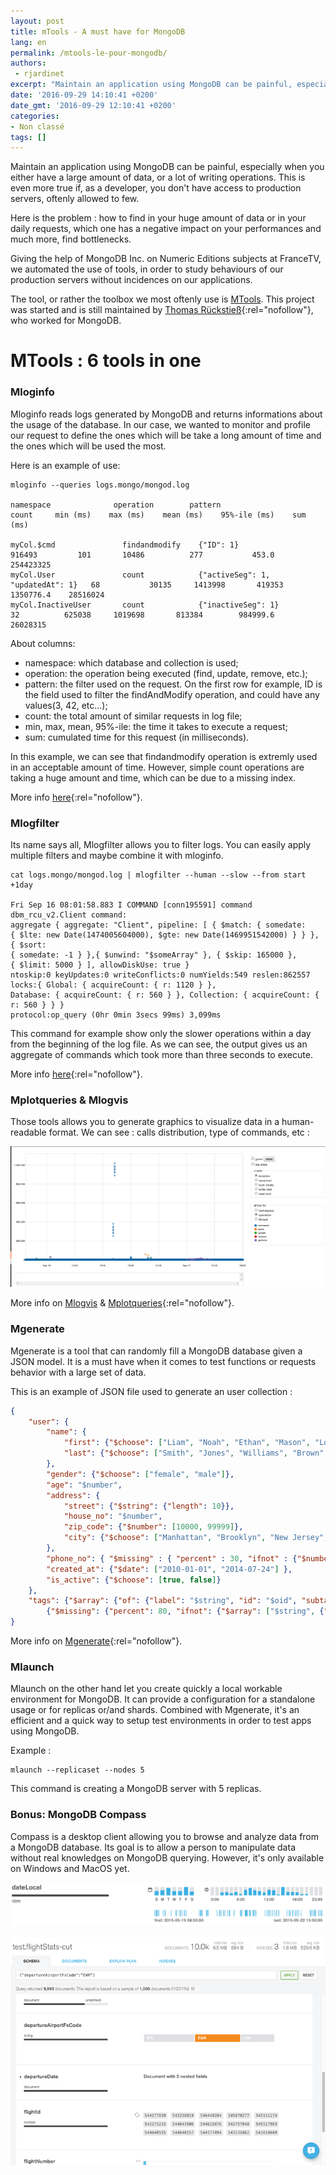 ```yaml
---
layout: post
title: mTools - A must have for MongoDB
lang: en
permalink: /mtools-le-pour-mongodb/
authors:
 - rjardinet
excerpt: "Maintain an application using MongoDB can be painful, especially when you either have a large amount of data, or a lot of writing operations. This is even more true if, as a developer, you don't have access to production servers, oftenly allowed to few."
date: '2016-09-29 14:10:41 +0200'
date_gmt: '2016-09-29 12:10:41 +0200'
categories:
- Non classé
tags: []
---
```


Maintain an application using MongoDB can be painful, especially when you either have a large amount of data, or a lot of writing operations. This is even more true if, as a developer, you don't have access to production servers, oftenly allowed to few.

Here is the problem : how to find in your huge amount of data or in your daily requests, which one has a negative impact on your performances and much more, find bottlenecks.

Giving the help of MongoDB Inc. on Numeric Editions subjects at FranceTV, we automated the use of tools, in order to study behaviours of our production servers without incidences on our applications.

The tool, or rather the toolbox we most oftenly use is [MTools](https://github.com/rueckstiess/mtools). This project was started and is still maintained by [Thomas Rückstieß](https://github.com/rueckstiess){:rel="nofollow"}, who worked for MongoDB.

MTools : 6 tools in one
=======================

### Mloginfo

Mloginfo reads logs generated by MongoDB and returns informations about the usage of the database. In our case, we wanted to monitor and profile our request to define the ones which will be take a long amount of time and the ones which will be used the most.

Here is an example of use:

```
mloginfo --queries logs.mongo/mongod.log

namespace              operation        pattern                              count     min (ms)    max (ms)    mean (ms)    95%-ile (ms)    sum (ms)

myCol.$cmd               findandmodify    {"ID": 1}                          916493         101       10486          277           453.0    254423325
myCol.User               count            {"activeSeg": 1, "updatedAt": 1}   68           30135     1413998       419353       1350776.4    28516024
myCol.InactiveUser       count            {"inactiveSeg": 1}                 32          625038     1019698       813384        984999.6    26028315
```

About columns:

-   namespace: which database and collection is used;
-   operation: the operation being executed (find, update, remove, etc.);
-   pattern: the filter used on the request. On the first row for example, ID is the field used to filter the findAndModify operation, and could have any values(3, 42, etc...);
-   count: the total amount of similar requests in log file;
-   min, max, mean, 95%-ile: the time it takes to execute a request;
-   sum: cumulated time for this request (in milliseconds).

In this example, we can see that findandmodify operation is extremly used in an acceptable amount of time. However, simple count operations are taking a huge amount and time, which can be due to a missing index.

More info [here](https://github.com/rueckstiess/mtools/wiki/mloginfo){:rel="nofollow"}.

### Mlogfilter

Its name says all, Mlogfilter allows you to filter logs. You can easily apply multiple filters and maybe combine it with mloginfo.

```
cat logs.mongo/mongod.log | mlogfilter --human --slow --from start +1day

Fri Sep 16 08:01:58.883 I COMMAND [conn195591] command dbm_rcu_v2.Client command:
aggregate { aggregate: "Client", pipeline: [ { $match: { somedate:
{ $lte: new Date(1474005604000), $gte: new Date(1469951542000) } } }, { $sort:
{ somedate: -1 } },{ $unwind: "$someArray" }, { $skip: 165000 },
{ $limit: 5000 } ], allowDiskUse: true }
ntoskip:0 keyUpdates:0 writeConflicts:0 numYields:549 reslen:862557
locks:{ Global: { acquireCount: { r: 1120 } },
Database: { acquireCount: { r: 560 } }, Collection: { acquireCount: { r: 560 } } }
protocol:op_query (0hr 0min 3secs 99ms) 3,099ms
```

This command for example show only the slower operations within a day from the beginning of the log file. As we can see, the output gives us an aggregate of commands which took more than three seconds to execute.

More info [here](https://github.com/rueckstiess/mtools/wiki/mlogfilter){:rel="nofollow"}.

### Mplotqueries & Mlogvis

Those tools allows you to generate graphics to visualize data in a human-readable format. We can see : calls distribution, type of commands, etc :

![mlogvis](/assets/2016-09-29-mtools-mongodb/mlogvis.png)

More info on [Mlogvis](https://github.com/rueckstiess/mtools/wiki/mlogvis) & [Mplotqueries](https://github.com/rueckstiess/mtools/wiki/mplotqueries){:rel="nofollow"}.

### Mgenerate

Mgenerate is a tool that can randomly fill a MongoDB database given a JSON model. It is a must have when it comes to test functions or requests behavior with a large set of data.

This is an example of JSON file used to generate an user collection :

```json
{
    "user": {
        "name": {
            "first": {"$choose": ["Liam", "Noah", "Ethan", "Mason", "Logan", "Jacob", "Lucas", "Jackson", "Aiden", "Jack", "James", "Elijah", "Luke", "William", "Michael", "Alexander", "Oliver", "Owen", "Daniel", "Gabriel", "Henry", "Matthew", "Carter", "Ryan", "Wyatt", "Andrew", "Connor", "Caleb", "Jayden", "Nathan", "Dylan", "Isaac", "Hunter", "Joshua", "Landon", "Samuel", "David", "Sebastian", "Olivia", "Emma", "Sophia", "Ava", "Isabella", "Mia", "Charlotte", "Emily", "Abigail", "Avery", "Harper", "Ella", "Madison", "Amelie", "Lily", "Chloe", "Sofia", "Evelyn", "Hannah", "Addison", "Grace", "Aubrey", "Zoey", "Aria", "Ellie", "Natalie", "Zoe", "Audrey", "Elizabeth", "Scarlett", "Layla", "Victoria", "Brooklyn", "Lucy", "Lillian", "Claire", "Nora", "Riley", "Leah"] },
            "last": {"$choose": ["Smith", "Jones", "Williams", "Brown", "Taylor", "Davies", "Wilson", "Evans", "Thomas", "Johnson", "Roberts", "Walker", "Wright", "Robinson", "Thompson", "White", "Hughes", "Edwards", "Green", "Hall", "Wood", "Harris", "Lewis", "Martin", "Jackson", "Clarke", "Clark", "Turner", "Hill", "Scott", "Cooper", "Morris", "Ward", "Moore", "King", "Watson", "Baker" , "Harrison", "Morgan", "Patel", "Young", "Allen", "Mitchell", "James", "Anderson", "Phillips", "Lee", "Bell", "Parker", "Davis"] }
        },
        "gender": {"$choose": ["female", "male"]},
        "age": "$number",
        "address": {
            "street": {"$string": {"length": 10}},
            "house_no": "$number",
            "zip_code": {"$number": [10000, 99999]},
            "city": {"$choose": ["Manhattan", "Brooklyn", "New Jersey", "Queens", "Bronx"]}
        },
        "phone_no": { "$missing" : { "percent" : 30, "ifnot" : {"$number": [1000000000, 9999999999]} } },
        "created_at": {"$date": ["2010-01-01", "2014-07-24"] },
        "is_active": {"$choose": [true, false]}
    },
    "tags": {"$array": {"of": {"label": "$string", "id": "$oid", "subtags":
        {"$missing": {"percent": 80, "ifnot": {"$array": ["$string", {"$number": [2, 5]}]}}}}, "number": {"$number": [0, 10] }}}
}
```

More info on [Mgenerate](https://github.com/rueckstiess/mtools/wiki/mgenerate){:rel="nofollow"}.

### Mlaunch

Mlaunch on the other hand let you create quickly a local workable environment for MongoDB. It can provide a configuration for a standalone usage or for replicas or/and shards. Combined with Mgenerate, it's an efficient and a quick way to setup test environments in order to test apps using MongoDB.

Example :

```
mlaunch --replicaset --nodes 5
```

This command is creating a MongoDB server with 5 replicas.

### Bonus: MongoDB Compass

Compass is a desktop client allowing you to browse and analyze data from a MongoDB database. Its goal is to allow a person to manipulate data without real knowledges on MongoDB querying. However, it's only available on Windows and MacOS yet.

![date-sample](/assets/2016-09-29-mtools-mongodb/date-sample.png)

![query-builder](/assets/2016-09-29-mtools-mongodb/query-builder.png)
